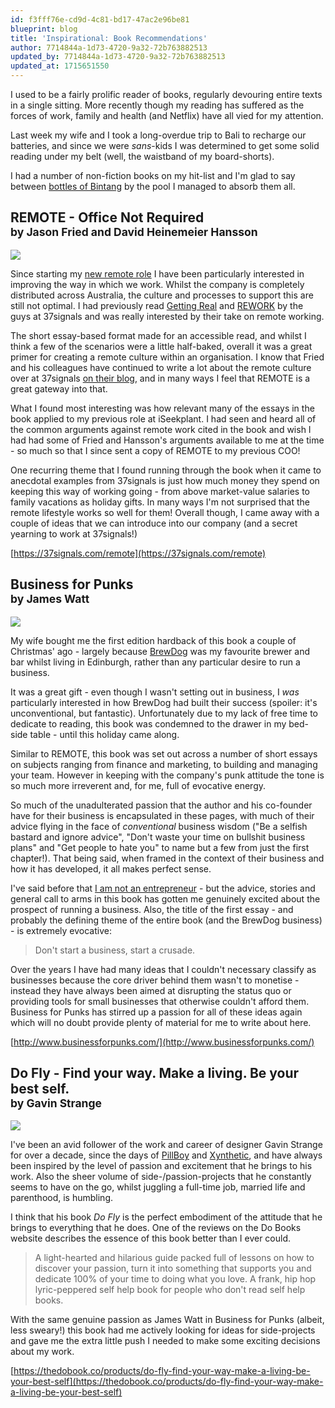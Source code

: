 ```yaml
---
id: f3fff76e-cd9d-4c81-bd17-47ac2e96be81
blueprint: blog
title: 'Inspirational: Book Recommendations'
author: 7714844a-1d73-4720-9a32-72b763882513
updated_by: 7714844a-1d73-4720-9a32-72b763882513
updated_at: 1715651550
---
```

I used to be a fairly prolific reader of books, regularly devouring entire texts in a single sitting.  More recently though my reading has suffered as the forces of work, family and health (and Netflix) have all vied for my attention.

Last week my wife and I took a long-overdue trip to Bali to recharge our batteries, and since we were _sans_-kids I was determined to get some solid reading under my belt (well, the waistband of my board-shorts).

I had a number of non-fiction books on my hit-list and I'm glad to say between [bottles of Bintang](https://en.wikipedia.org/wiki/Bintang_Beer) by the pool I managed to absorb them all.

## REMOTE - Office Not Required<br><small>by Jason Fried and David Heinemeier Hansson</small>

![](/assets/images/books/remote.png)

Since starting my [new remote role](/blog/working-remotely) I have been particularly interested in improving the way in which we work.  Whilst the company is completely distributed across Australia, the culture and processes to support this are still not optimal.  I had previously read [Getting Real](https://gettingreal.37signals.com/) and [REWORK](https://37signals.com/rework) by the guys at 37signals and was really interested by their take on remote working.

The short essay-based format made for an accessible read, and whilst I think a few of the scenarios were a little half-baked, overall it was a great primer for creating a remote culture within an organisation.  I know that Fried and his colleagues have continued to write a lot about the remote culture over at 37signals [on their blog](https://m.signalvnoise.com/), and in many ways I feel that REMOTE is a great gateway into that.

What I found most interesting was how relevant many of the essays in the book applied to my previous role at iSeekplant.  I had seen and heard all of the common arguments against remote work cited in the book and wish I had had some of Fried and Hansson's arguments available to me at the time - so much so that I since sent a copy of REMOTE to my previous COO!

One recurring theme that I found running through the book when it came to anecdotal examples from 37signals is just how much money they spend on keeping this way of working going - from above market-value salaries to family vacations as holiday gifts.  In many ways I'm not surprised that the remote lifestyle works so well for them! Overall though, I came away with a couple of ideas that we can introduce into our company (and a secret yearning to work at 37signals!)

[https://37signals.com/remote](https://37signals.com/remote)


## Business for Punks<br><small>by James Watt</small>

![](/assets/images/books/business-for-punks.png)

My wife bought me the first edition hardback of this book a couple of Christmas' ago - largely because [BrewDog](https://www.brewdog.com/) was my favourite brewer and bar whilst living in Edinburgh, rather than any particular desire to run a business.

It was a great gift - even though I wasn't setting out in business, I _was_ particularly interested in how BrewDog had built their success (spoiler: it's unconventional, but fantastic). Unfortunately due to my lack of free time to dedicate to reading, this book was condemned to the drawer in my bed-side table - until this holiday came along.

Similar to REMOTE, this book was set out across a number of short essays on subjects ranging from finance and marketing, to building and managing your team.  However in keeping with the company's punk attitude the tone is so much more irreverent and, for me, full of evocative energy.

So much of the unadulterated passion that the author and his co-founder have for their business is encapsulated in these pages, with much of their advice flying in the face of _conventional_ business wisdom ("Be a selfish bastard and ignore advice", "Don't waste your time on bullshit business plans" and "Get people to hate you" to name but a few from just the first chapter!).  That being said, when framed in the context of their business and how it has developed, it all makes perfect sense.

I've said before that [I am not an entrepreneur](/blog/confessions-of-a-serial-creator) - but the advice, stories and general call to arms in this book has gotten me genuinely excited about the prospect of running a business.  Also, the title of the first essay - and probably the defining theme of the entire book (and the BrewDog business) - is extremely evocative:

> Don't start a business, start a crusade.

Over the years I have had many ideas that I couldn't necessary classify as businesses because the core driver behind them wasn't to monetise - instead they have always been aimed at disrupting the status quo or providing tools for small businesses that otherwise couldn't afford them.  Business for Punks has stirred up a passion for all of these ideas again which will no doubt provide plenty of material for me to write about here.

[http://www.businessforpunks.com/](http://www.businessforpunks.com/)


## Do Fly - Find your way. Make a living. Be your best self.<br><small>by Gavin Strange</small>

![](/assets/images/books/do-fly.jpg)

I've been an avid follower of the work and career of designer Gavin Strange for over a decade, since the days of [PillBoy](https://www.flickr.com/photos/jamfactory/sets/1494047/) and [Xynthetic](https://www.flickr.com/photos/jamfactory/sets/72057594077860777), and have always been inspired by the level of passion and excitement that he brings to his work.  Also the sheer volume of side-/passion-projects that he constantly seems to have on the go, whilst juggling a full-time job, married life and parenthood, is humbling.

I think that his book _Do Fly_ is the perfect embodiment of the attitude that he brings to everything that he does. One of the reviews on the Do Books website describes the essence of this book better than I ever could.

> A light-hearted and hilarious guide packed full of lessons on how to discover your passion, turn it into something that supports you and dedicate 100% of your time to doing what you love. A frank, hip hop lyric-peppered self help book for people who don't read self help books.

With the same genuine passion as James Watt in Business for Punks (albeit, less sweary!) this book had me actively looking for ideas for side-projects and gave me the extra little push I needed to make some exciting decisions about my work.

[https://thedobook.co/products/do-fly-find-your-way-make-a-living-be-your-best-self](https://thedobook.co/products/do-fly-find-your-way-make-a-living-be-your-best-self)

